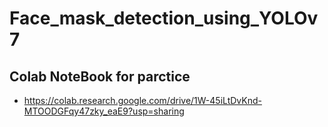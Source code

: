 # Face_mask_detection_using_YOLOv7
## Colab NoteBook for parctice
- https://colab.research.google.com/drive/1W-45iLtDvKnd-MTOODGFqy47zky_eaE9?usp=sharing
